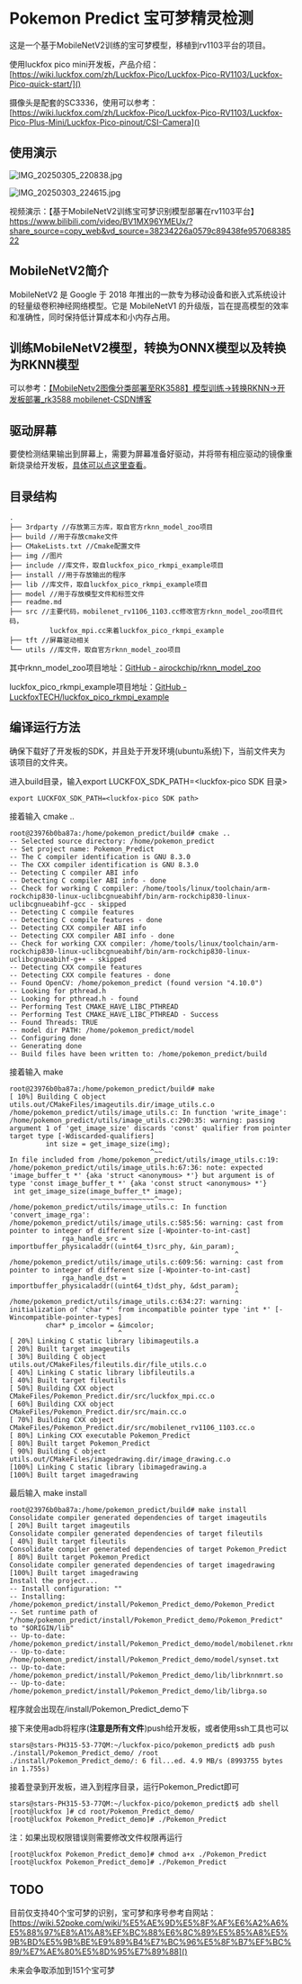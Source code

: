 # Pokemon Predict 宝可梦精灵检测

这是一个基于MobileNetV2训练的宝可梦模型，移植到rv1103平台的项目。

使用luckfox pico mini开发板，产品介绍：[https://wiki.luckfox.com/zh/Luckfox-Pico/Luckfox-Pico-RV1103/Luckfox-Pico-quick-start/]()

摄像头是配套的SC3336，使用可以参考：[https://wiki.luckfox.com/zh/Luckfox-Pico/Luckfox-Pico-RV1103/Luckfox-Pico-Plus-Mini/Luckfox-Pico-pinout/CSI-Camera]()

## 使用演示

![IMG_20250305_220838.jpg](img/9507e22df893517d7f6560bc1454a76c0c3d6efd.jpg)

![IMG_20250303_224615.jpg](img/d1646a7a88a92abb7760963defede58d735ea3e3.jpg)

视频演示：【基于MobileNetV2训练宝可梦识别模型部署在rv1103平台】 https://www.bilibili.com/video/BV1MX96YMEUx/?share_source=copy_web&vd_source=38234226a0579c89438fe95706838522

## MobileNetV2简介

MobileNetV2 是 Google 于 2018 年推出的一款专为移动设备和嵌入式系统设计的轻量级卷积神经网络模型。它是 MobileNetV1 的升级版，旨在提高模型的效率和准确性，同时保持低计算成本和小内存占用。

## 训练MobileNetV2模型，转换为ONNX模型以及转换为RKNN模型

可以参考：[【MobileNetv2图像分类部署至RK3588】模型训练→转换RKNN→开发板部署_rk3588 mobilenet-CSDN博客](https://blog.csdn.net/A_l_b_ert/article/details/142283122)

## 驱动屏幕

要使检测结果输出到屏幕上，需要为屏幕准备好驱动，并将带有相应驱动的镜像重新烧录给开发板，[具体可以点这里查看](./tft/readme.md)。

## 目录结构

```
.
├── 3rdparty //存放第三方库，取自官方rknn_model_zoo项目
├── build //用于存放cmake文件
├── CMakeLists.txt //Cmake配置文件
├── img //图片
├── include //库文件，取自luckfox_pico_rkmpi_example项目
├── install //用于存放输出的程序
├── lib //库文件，取自luckfox_pico_rkmpi_example项目
├── model //用于存放模型文件和标签文件
├── readme.md
├── src //主要代码，mobilenet_rv1106_1103.cc修改官方rknn_model_zoo项目代码，
          luckfox_mpi.cc来着luckfox_pico_rkmpi_example
├── tft //屏幕驱动相关
└── utils //库文件，取自官方rknn_model_zoo项目
```

其中rknn_model_zoo项目地址：[GitHub - airockchip/rknn_model_zoo](https://github.com/airockchip/rknn_model_zoo)

luckfox_pico_rkmpi_example项目地址：[GitHub - LuckfoxTECH/luckfox_pico_rkmpi_example](https://github.com/LuckfoxTECH/luckfox_pico_rkmpi_example)

## 编译运行方法

确保下载好了开发板的SDK，并且处于开发环境(ubuntu系统)下，当前文件夹为该项目的文件夹。

进入build目录，输入export LUCKFOX_SDK_PATH=<luckfox-pico SDK 目录>

```
export LUCKFOX_SDK_PATH=<luckfox-pico SDK path>
```

接着输入 cmake ..

```
root@23976b0ba87a:/home/pokemon_predict/build# cmake ..
-- Selected source directory: /home/pokemon_predict
-- Set project name: Pokemon_Predict
-- The C compiler identification is GNU 8.3.0
-- The CXX compiler identification is GNU 8.3.0
-- Detecting C compiler ABI info
-- Detecting C compiler ABI info - done
-- Check for working C compiler: /home/tools/linux/toolchain/arm-rockchip830-linux-uclibcgnueabihf/bin/arm-rockchip830-linux-uclibcgnueabihf-gcc - skipped
-- Detecting C compile features
-- Detecting C compile features - done
-- Detecting CXX compiler ABI info
-- Detecting CXX compiler ABI info - done
-- Check for working CXX compiler: /home/tools/linux/toolchain/arm-rockchip830-linux-uclibcgnueabihf/bin/arm-rockchip830-linux-uclibcgnueabihf-g++ - skipped
-- Detecting CXX compile features
-- Detecting CXX compile features - done
-- Found OpenCV: /home/pokemon_predict (found version "4.10.0") 
-- Looking for pthread.h
-- Looking for pthread.h - found
-- Performing Test CMAKE_HAVE_LIBC_PTHREAD
-- Performing Test CMAKE_HAVE_LIBC_PTHREAD - Success
-- Found Threads: TRUE  
-- model dir PATH: /home/pokemon_predict/model
-- Configuring done
-- Generating done
-- Build files have been written to: /home/pokemon_predict/build
```

接着输入 make

```
root@23976b0ba87a:/home/pokemon_predict/build# make
[ 10%] Building C object utils.out/CMakeFiles/imageutils.dir/image_utils.c.o
/home/pokemon_predict/utils/image_utils.c: In function 'write_image':
/home/pokemon_predict/utils/image_utils.c:290:35: warning: passing argument 1 of 'get_image_size' discards 'const' qualifier from pointer target type [-Wdiscarded-qualifiers]
         int size = get_image_size(img);
                                   ^~~
In file included from /home/pokemon_predict/utils/image_utils.c:19:
/home/pokemon_predict/utils/image_utils.h:67:36: note: expected 'image_buffer_t *' {aka 'struct <anonymous> *'} but argument is of type 'const image_buffer_t *' {aka 'const struct <anonymous> *'}
 int get_image_size(image_buffer_t* image);
                    ~~~~~~~~~~~~~~~~^~~~~
/home/pokemon_predict/utils/image_utils.c: In function 'convert_image_rga':
/home/pokemon_predict/utils/image_utils.c:585:56: warning: cast from pointer to integer of different size [-Wpointer-to-int-cast]
             rga_handle_src = importbuffer_physicaladdr((uint64_t)src_phy, &in_param);
                                                        ^
/home/pokemon_predict/utils/image_utils.c:609:56: warning: cast from pointer to integer of different size [-Wpointer-to-int-cast]
             rga_handle_dst = importbuffer_physicaladdr((uint64_t)dst_phy, &dst_param);
                                                        ^
/home/pokemon_predict/utils/image_utils.c:634:27: warning: initialization of 'char *' from incompatible pointer type 'int *' [-Wincompatible-pointer-types]
         char* p_imcolor = &imcolor;
                           ^
[ 20%] Linking C static library libimageutils.a
[ 20%] Built target imageutils
[ 30%] Building C object utils.out/CMakeFiles/fileutils.dir/file_utils.c.o
[ 40%] Linking C static library libfileutils.a
[ 40%] Built target fileutils
[ 50%] Building CXX object CMakeFiles/Pokemon_Predict.dir/src/luckfox_mpi.cc.o
[ 60%] Building CXX object CMakeFiles/Pokemon_Predict.dir/src/main.cc.o
[ 70%] Building CXX object CMakeFiles/Pokemon_Predict.dir/src/mobilenet_rv1106_1103.cc.o
[ 80%] Linking CXX executable Pokemon_Predict
[ 80%] Built target Pokemon_Predict
[ 90%] Building C object utils.out/CMakeFiles/imagedrawing.dir/image_drawing.c.o
[100%] Linking C static library libimagedrawing.a
[100%] Built target imagedrawing
```

最后输入 make install

```
root@23976b0ba87a:/home/pokemon_predict/build# make install
Consolidate compiler generated dependencies of target imageutils
[ 20%] Built target imageutils
Consolidate compiler generated dependencies of target fileutils
[ 40%] Built target fileutils
Consolidate compiler generated dependencies of target Pokemon_Predict
[ 80%] Built target Pokemon_Predict
Consolidate compiler generated dependencies of target imagedrawing
[100%] Built target imagedrawing
Install the project...
-- Install configuration: ""
-- Installing: /home/pokemon_predict/install/Pokemon_Predict_demo/Pokemon_Predict
-- Set runtime path of "/home/pokemon_predict/install/Pokemon_Predict_demo/Pokemon_Predict" to "$ORIGIN/lib"
-- Up-to-date: /home/pokemon_predict/install/Pokemon_Predict_demo/model/mobilenet.rknn
-- Up-to-date: /home/pokemon_predict/install/Pokemon_Predict_demo/model/synset.txt
-- Up-to-date: /home/pokemon_predict/install/Pokemon_Predict_demo/lib/librknnmrt.so
-- Up-to-date: /home/pokemon_predict/install/Pokemon_Predict_demo/lib/librga.so
```

程序就会出现在/install/Pokemon_Predict_demo下

接下来使用adb将程序(**注意是所有文件**)push给开发板，或者使用ssh工具也可以

```
stars@stars-PH315-53-77QM:~/luckfox-pico/pokemon_predict$ adb push ./install/Pokemon_Predict_demo/ /root
./install/Pokemon_Predict_demo/: 6 fil...ed. 4.9 MB/s (8993755 bytes in 1.755s)
```

接着登录到开发板，进入到程序目录，运行Pokemon_Predict即可

```
stars@stars-PH315-53-77QM:~/luckfox-pico/pokemon_predict$ adb shell
[root@luckfox ]# cd root/Pokemon_Predict_demo/
[root@luckfox Pokemon_Predict_demo]# ./Pokemon_Predict
```

注：如果出现权限错误则需要修改文件权限再运行

```
[root@luckfox Pokemon_Predict_demo]# chmod a+x ./Pokemon_Predict
[root@luckfox Pokemon_Predict_demo]# ./Pokemon_Predict
```

## TODO

目前仅支持40个宝可梦的识别，宝可梦和序号参考自网站：[https://wiki.52poke.com/wiki/%E5%AE%9D%E5%8F%AF%E6%A2%A6%E5%88%97%E8%A1%A8%EF%BC%88%E6%8C%89%E5%85%A8%E5%9B%BD%E5%9B%BE%E9%89%B4%E7%BC%96%E5%8F%B7%EF%BC%89/%E7%AE%80%E5%8D%95%E7%89%88]()

未来会争取添加到151个宝可梦
